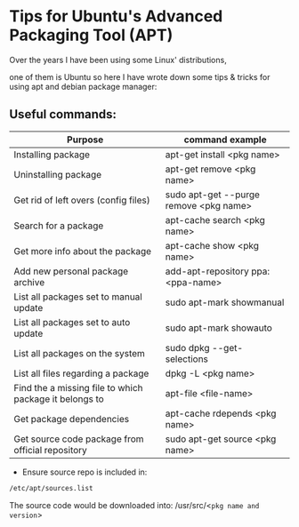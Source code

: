 # Tips for Ubuntu's Advanced Packaging Tool (APT)

Over the years I have been using some Linux' distributions,

one of them is Ubuntu so here I have wrote down some tips & tricks
for using apt and debian package manager:


## Useful commands:

Purpose | command example
------------ | -------------
Installing package | apt-get install &lt;pkg name&gt;
Uninstalling package | apt-get remove &lt;pkg name&gt;
Get rid of left overs (config files) |  sudo apt-get --purge remove &lt;pkg name&gt;
Search for a package |  apt-cache search &lt;pkg name&gt;
Get more info about the package | apt-cache show &lt;pkg name&gt;
Add new personal package archive | add-apt-repository ppa:&lt;ppa-name&gt;
List all packages set to manual update | sudo apt-mark showmanual
List all packages set to auto update | sudo apt-mark showauto
List all packages on the system |  sudo dpkg --get-selections
List all files regarding a package |   dpkg -L &lt;pkg name&gt;
Find the a missing file to which package it belongs to | apt-file &lt;file-name&gt;
Get package dependencies | apt-cache rdepends &lt;pkg name&gt;
Get source code package from official repository | sudo apt-get source &lt;pkg name&gt;


* Ensure source repo is included in:
```bash
/etc/apt/sources.list
```
The source code would be downloaded into: /usr/src/&lt;`pkg name and version`&gt;
